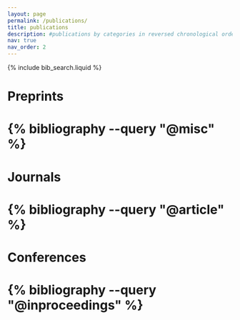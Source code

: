 ```yaml
---
layout: page
permalink: /publications/
title: publications
description: #publications by categories in reversed chronological order. generated by jekyll-scholar.
nav: true
nav_order: 2
---
```


<!-- _pages/publications.md -->

<!-- Bibsearch Feature -->

{% include bib_search.liquid %}

<div class="publications">

<h1>Preprints<h1>

{% bibliography --query "@misc" %}

<h1>Journals<h1>

{% bibliography --query "@article" %}

<h1>Conferences<h1>

{% bibliography --query "@inproceedings" %}

</div>
